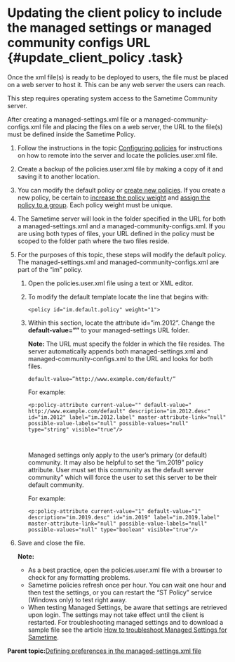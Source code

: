 # Updating the client policy to include the managed settings or managed community configs URL {#update_client_policy .task}

Once the xml file\(s\) is ready to be deployed to users, the file must be placed on a web server to host it. This can be any web server the users can reach.

This step requires operating system access to the Sametime Community server.

After creating a managed-settings.xml file or a managed-community-configs.xml file and placing the files on a web server, the URL to the file\(s\) must be defined inside the Sametime Policy.

1.  Follow the instructions in the topic [Configuring policies](configuring_policies.md) for instructions on how to remote into the server and locate the policies.user.xml file.

2.  Create a backup of the policies.user.xml file by making a copy of it and saving it to another location.

3.  You can modify the default policy or [create new policies](creating_new_policy.md). If you create a new policy, be certain to [increase the policy weight](changing_user_policy.md) and [assign the policy to a group](assign_user_policy.md). Each policy weight must be unique.

4.  The Sametime server will look in the folder specified in the URL for both a managed-settings.xml and a managed-community-configs.xml. If you are using both types of files, your URL defined in the policy must be scoped to the folder path where the two files reside.

5.  For the purposes of this topic, these steps will modify the default policy. The managed-settings.xml and managed-community-configs.xml are part of the “im” policy.

    1.  Open the policies.user.xml file using a text or XML editor.
    2.  To modify the default template locate the line that begins with:

        ```
        <policy id="im.default.policy" weight="1"> 
        ```

    3.  Within this section, locate the attribute id=”im.2012”. Change the **default-value=””** to your managed-settings URL folder.

        **Note:** The URL must specify the folder in which the file resides. The server automatically appends both managed-settings.xml and managed-community-configs.xml to the URL and looks for both files.

        ```
        default-value=”http://www.example.com/default/” 
        ```

        For example:

        ```
        <p:policy-attribute current-value="" default-value=" http://www.example.com/default" description="im.2012.desc" id="im.2012" label="im.2012.label" master-attribute-link="null" possible-value-labels="null" possible-values="null" type="string" visible="true"/> 
        
         
        ```

        Managed settings only apply to the user’s primary \(or default\) community. It may also be helpful to set the “im.2019” policy attribute. User must set this community as the default server community” which will force the user to set this server to be their default community.

        For example:

        ```
        <p:policy-attribute current-value="1" default-value="1" description="im.2019.desc" id="im.2019" label="im.2019.label" master-attribute-link="null" possible-value-labels="null" possible-values="null" type="boolean" visible="true"/> 
        ```

6.  Save and close the file.

    **Note:**

    -   As a best practice, open the policies.user.xml file with a browser to check for any formatting problems.
    -   Sametime policies refresh once per hour. You can wait one hour and then test the settings, or you can restart the “ST Policy” service \(Windows only\) to test right away.
    -   When testing Managed Settings, be aware that settings are retrieved upon login. The settings may not take effect until the client is restarted.
    For troubleshooting managed settings and to download a sample file see the article [How to troubleshoot Managed Settings for Sametime](https://support.hcltechsw.com/csm?id=kb_article&sysparm_article=KB0038860).


**Parent topic:**[Defining preferences in the managed-settings.xml file](config_client_xml_file.md)

